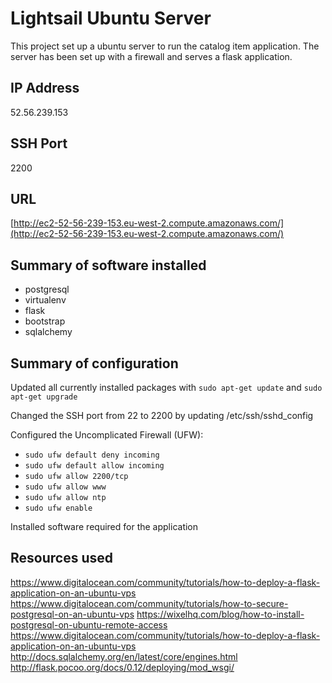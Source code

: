 # Lightsail Ubuntu Server
This project set up a ubuntu server to run the catalog item application. The server has been set up with a firewall and serves a flask application.

## IP Address
52.56.239.153

## SSH Port
2200

## URL
[http://ec2-52-56-239-153.eu-west-2.compute.amazonaws.com/](http://ec2-52-56-239-153.eu-west-2.compute.amazonaws.com/)

## Summary of software installed
* postgresql
* virtualenv
* flask
* bootstrap
* sqlalchemy

## Summary of configuration

Updated all currently installed packages with `sudo apt-get update` and `sudo apt-get upgrade`

Changed the SSH port from 22 to 2200 by updating /etc/ssh/sshd_config

Configured the Uncomplicated Firewall (UFW):
* `sudo ufw default deny incoming`
* `sudo ufw default allow incoming`
* `sudo ufw allow 2200/tcp`
* `sudo ufw allow www`
* `sudo ufw allow ntp`
* `sudo ufw enable`

Installed software required for the application

## Resources used
https://www.digitalocean.com/community/tutorials/how-to-deploy-a-flask-application-on-an-ubuntu-vps
https://www.digitalocean.com/community/tutorials/how-to-secure-postgresql-on-an-ubuntu-vps
https://wixelhq.com/blog/how-to-install-postgresql-on-ubuntu-remote-access
https://www.digitalocean.com/community/tutorials/how-to-deploy-a-flask-application-on-an-ubuntu-vps
http://docs.sqlalchemy.org/en/latest/core/engines.html
http://flask.pocoo.org/docs/0.12/deploying/mod_wsgi/

